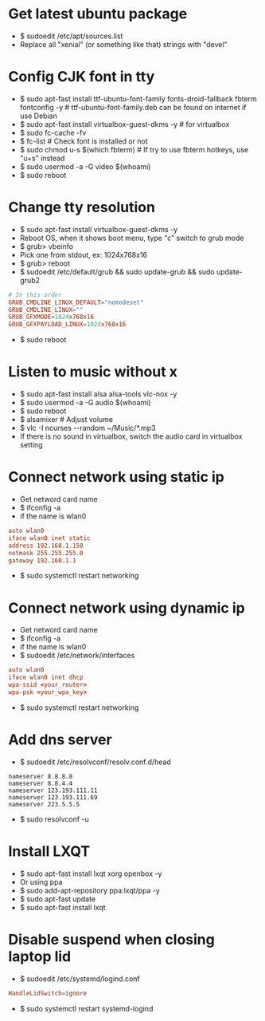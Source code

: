 Get latest ubuntu package
=====
* $ sudoedit /etc/apt/sources.list
* Replace all "xenial" (or something like that) strings with "devel"

Config CJK font in tty
=====
* $ sudo apt-fast install ttf-ubuntu-font-family fonts-droid-fallback fbterm fontconfig -y # ttf-ubuntu-font-family.deb can be found on internet if use Debian
* $ sudo apt-fast install virtualbox-guest-dkms -y # for virtualbox
* $ sudo fc-cache -fv
* $ fc-list # Check font is installed or not
* $ sudo chmod u-s $(which fbterm) # If try to use fbterm hotkeys, use "u+s" instead
* $ sudo usermod -a -G video $(whoami)
* $ sudo reboot

Change tty resolution
=====
* $ sudo apt-fast install virtualbox-guest-dkms -y
* Reboot OS, when it shows boot menu, type "c" switch to grub mode
* $ grub> vbeinfo
* Pick one from stdout, ex: 1024x768x16
* $ grub> reboot
* $ sudoedit /etc/default/grub && sudo update-grub && sudo update-grub2
```conf
# In this order
GRUB_CMDLINE_LINUX_DEFAULT="nomodeset"
GRUB_CMDLINE_LINUX=""
GRUB_GFXMODE=1024x768x16
GRUB_GFXPAYLOAD_LINUX=1024x768x16
```
* $ sudo reboot

Listen to music without x
=====
* $ sudo apt-fast install alsa alsa-tools vlc-nox -y
* $ sudo usermod -a -G audio $(whoami)
* $ sudo reboot
* $ alsamixer # Adjust volume
* $ vlc -I ncurses --random ~/Music/\*.mp3
* If there is no sound in virtualbox, switch the audio card in virtualbox setting

Connect network using static ip
=====
* Get netword card name
* $ ifconfig -a
* if the name is wlan0
```conf
auto wlan0
iface wlan0 inet static
address 192.168.1.150
netmask 255.255.255.0
gateway 192.168.1.1
```
* $ sudo systemctl restart networking

Connect network using dynamic ip
=====
* Get netword card name
* $ ifconfig -a
* if the name is wlan0
* $ sudoedit /etc/network/interfaces
```conf
auto wlan0
iface wlan0 inet dhcp
wpa-ssid <your_router>
wpa-psk <your_wpa_key>
```
* $ sudo systemctl restart networking

Add dns server
=====
* $ sudoedit /etc/resolvconf/resolv.conf.d/head
```resolv
nameserver 8.8.8.8
nameserver 8.8.4.4
nameserver 123.193.111.11
nameserver 123.193.111.69
nameserver 223.5.5.5
```
* $ sudo resolvconf -u

Install LXQT
=====
* $ sudo apt-fast install lxqt xorg openbox -y
* Or using ppa
* $ sudo add-apt-repository ppa:lxqt/ppa -y
* $ sudo apt-fast update
* $ sudo apt-fast install lxqt

Disable suspend when closing laptop lid
=====
* $ sudoedit /etc/systemd/logind.conf
```conf
HandleLidSwitch=ignore
```
* $ sudo systemctl restart systemd-logind
